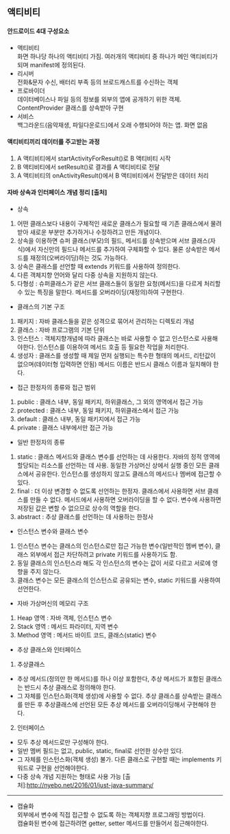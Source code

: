 액티비티
---------
#### 안드로이드 4대 구성요소
- 액티비티    
화면 하나당 하나의 액티비티 가짐. 여러개의 액티비티 중 하나가 메인 액티비티가 되며 manifest에 정의된다.    
- 리시버    
전화&문자 수신, 배터리 부족 등의 브로드캐스트를 수신하는 객체    
- 프로바이더    
데이터베이스나 파일 등의 정보를 외부의 앱에 공개하기 위한 객체. ContentProvider 클래스를 상속받아 구현    
- 서비스    
백그라운드(음악재생, 파일다운로드)에서 오래 수행되어야 하는 앱. 화면 없음    

#### 액티비티끼리 데이터를 주고받는 과정
1. A 액티비티에서 startActivityForResult()로 B 액티비티 시작
2. B 액티비티에서 setResult()로 결과를 A 액티비티로 전달
3. A 액티비티의 onActivityResult()에서 B 액티비티에서 전달받은 데이터 처리

#### 자바 상속과 인터페이스 개념 정리 [출처]
- 상속    
1. 어떤 클래스보다 내용이 구체적인 새로운 클래스가 필요할 때 기존 클래스에서 물려받아 새로운 부분만 추가하거나 수정하려고 만든 개념이다.    
2. 상속을 이용하면 슈퍼 클래스(부모)의 필드, 메서드를 상속받으며 서브 클래스(자식)에서 자신만의 필드나 메서드를 추가하여 구체화할 수 있다.
물론 상속받은 메서드를 재정의(오버라이딩)하는 것도 가능하다.
3. 상속은 클래스를 선언할 때 extends 키워드를 사용하여 정의한다.
4. 다른 객체지향 언어와 달리 다중 상속을 지원하지 않는다.
5. 다형성 : 슈퍼클래스가 같은 서브 클래스들이 동일한 요청(메서드)을 다르게 처리할 수 있는 특징을 말한다. 메서드를 오버라이딩(재정의)하여 구현한다.

- 클래스의 기본 구조
1. 패키지 : 자바 클래스들을 같은 성격으로 묶어서 관리하는 디렉토리 개념
2. 클래스 : 자바 프로그램의 기본 단위
3. 인스턴스 : 객체지향개념에 따라 클래스는 바로 사용할 수 없고 인스턴스로 사용해야한다. 인스턴스를 이용하여 메서드 호출 등 필요한 작업을 처리한다.
4. 생성자 : 클래스를 생성할 때 제일 먼저 실행되는 특수한 형태의 메서드, 리턴값이 없으며(데이터형 입력하면 안됨) 메서드 이름은 반드시 클래스 이름과 일치해야 한다.

- 접근 한정자의 종류와 접근 범위
1. public : 클래스 내부, 동일 패키지, 하위클래스, 그 외의 영역에서 접근 가능
2. protected : 클래스 내부, 동일 패키지, 하위클래스에서 접근 가능
3. default : 클래스 내부, 동일 패키지에서 접근 가능
4. private : 클래스 내부에서만 접근 가능

- 일반 한정자의 종류
1. static : 클래스 메서드와 클래스 변수를 선언하는 데 사용한다. 
자바의 정적 영역에 할당되는 리소스를 선언하는 데 사용. 
동일한 가상머신 상에서 실행 중인 모든 클래스에서 공유한다. 
인스턴스를 생성하지 않고도 클래스의 메서드나 멤버에 접근할 수 있다.
2. final : 더 이상 변경할 수 없도록 선언하는 한정자. 클래스에서 사용하면 서브 클래스를 만들 수 없다. 메서드에서 사용하면 오버라이딩을 할 수 없다.
변수에 사용하면 저장된 값은 변할 수 없으므로 상수의 역할을 한다.
3. abstract : 추상 클래스를 선언하는 데 사용하는 한정사

- 인스턴스 변수와 클래스 변수
1. 인스턴스 변수는 클래스의 인스턴스로만 접근 가능한 변수(일반적인 멤버 변수), 클래스 외부에서 접근 차단하려고 private 키워드를 사용하기도 함.
2. 동일 클래스의 인스턴스라 해도 각 인스턴스의 변수는 값이 서로 다르고 서로에 영향을 주지 않는다.
3. 클래스 변수는 모든 클래스의 인스턴스로 공유되는 변수, static 키워드를 사용하여 선언한다.

- 자바 가상머신의 메모리 구조
1. Heap 영역 : 자바 객체, 인스턴스 변수
2. Stack 영역 : 메서드 파라미터, 지역 변수
3. Method 영역 : 메서드 바이트 코드, 클래스(static) 변수

- 추상 클래스와 인터페이스
1. 추상클래스
- 추상 메서드(정의만 한 메서드)를 하나 이상 포함한다, 추상 메서드가 포함된 클래스는 반드시 추상 클래스로 정의해야 한다.
- 그 자체를 인스턴스화(객체 생성)에 사용할 수 없다. 추상 클래스를 상속받는 클래스를 만든 후 추상클래스에 선언된 모든 추상 메서드를 오버라이딩해서 구현해야 한다.
2. 인터페이스
- 모두 추상 메서드로만 구성해야 한다.
- 일반 멤버 필드는 없고, public, static, final로 선언한 상수만 있다.
- 그 자체를 인스턴스화(객체 생성) 불가. 다른 클래스로 구현할 때는 implements 키워드로 구현을 선언해야한다.
- 다중 상속 개념 지원하는 형태로 사용 가능
[출처]:http://nyebo.net/2016/01/just-java-summary/
---
- 캡슐화    
외부에서 변수에 직접 접근할 수 없도록 하는 객체지향 프로그래밍 방법이다.    
캡슐화된 변수에 접근하려면 getter, setter 메서드를 만들어서 접근해야한다.


